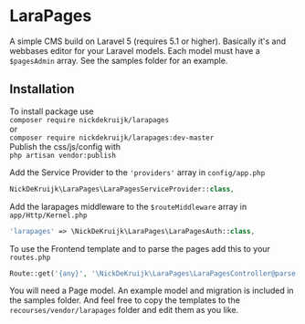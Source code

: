 # LaraPages
A simple CMS build on Laravel 5 (requires 5.1 or higher).
Basically it's and webbases editor for your Laravel models. Each model must have a `$pagesAdmin` array. See the samples folder for an example.

## Installation
To install package use  
`composer require nickdekruijk/larapages`  
or  
`composer require nickdekruijk/larapages:dev-master`  
Publish the css/js/config with  
`php artisan vendor:publish`  
  
Add the Service Provider to the `'providers'` array in `config/app.php`  
```php
NickDeKruijk\LaraPages\LaraPagesServiceProvider::class,
```

Add the larapages middleware to the `$routeMiddleware` array in `app/Http/Kernel.php`
```php
'larapages' => \NickDeKruijk\LaraPages\LaraPagesAuth::class,
```

To use the Frontend template and to parse the pages add this to your `routes.php`
```php
Route::get('{any}', '\NickDeKruijk\LaraPages\LaraPagesController@parse')->where('any', '(.*)');
```
You will need a Page model. An example model and migration is included in the samples folder.
And feel free to copy the templates to the `recourses/vendor/larapages` folder and edit them as you like.

